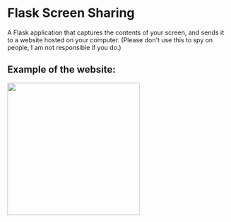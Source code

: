 # Flask Screen Sharing
A Flask application that captures the contents of your screen, and sends it to a website hosted on your computer.
(Please don't use this to spy on people, I am not responsible if you do.)

## Example of the website:
<img src="/media(not_used)/example.gif" width="300">
